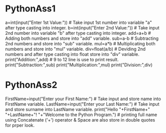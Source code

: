 # PythonAss1

a=int(input("Enter 1st Value:"))   # Take input 1st number into variable "a" after type casting into integer.
b=int(input("Enter 2nd Value:"))   # Take input 2nd number into variable "b" after type casting into integer.
add=a+b                            # Adding both numbers and store into "add" variable.
sub=a-b                            # Subtracting 2nd numbers and store into "sub" variable.
mul=a*b                            # Multiplicating both numbers and store into "mul" variable.
div=float(a/b)                     # Deviding 2nd numbers and after type casting into float store into "div" variable.
print("Addition:",add)             # 9 to 12 line is use to print result.
print("Subtraction:",sub)
print("Multiplication:",mul)
print("Division:",div)

# PythonAss2

FirstName=input("Enter your First Name:")                                      # Take input and store name into FirstName variable.
LastName=input("Enter your Last Name:")                                        # Take input and store surname into LastName variable.
print("Hello "+FirstName+" "+LastName+"! "+"Welcome to the Python Program.")   # printing full name using Concatenate ('+') operator & Space are also store in double quotes for prper look.
